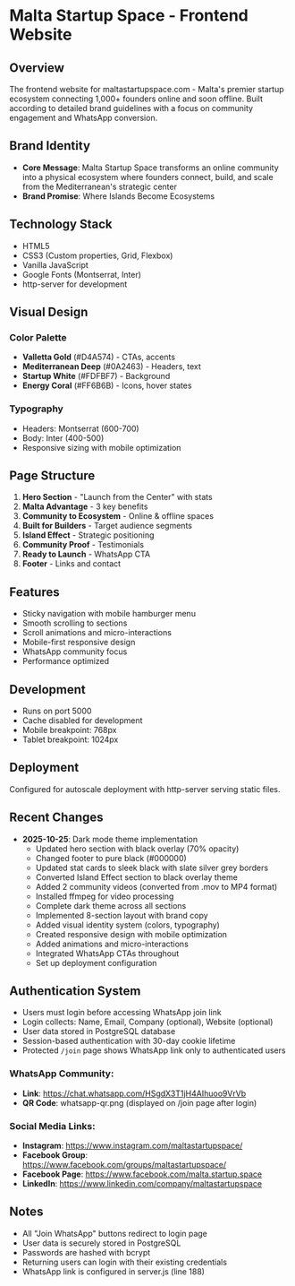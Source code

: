 # Malta Startup Space - Frontend Website

## Overview
The frontend website for maltastartupspace.com - Malta's premier startup ecosystem connecting 1,000+ founders online and soon offline. Built according to detailed brand guidelines with a focus on community engagement and WhatsApp conversion.

## Brand Identity
- **Core Message**: Malta Startup Space transforms an online community into a physical ecosystem where founders connect, build, and scale from the Mediterranean's strategic center
- **Brand Promise**: Where Islands Become Ecosystems

## Technology Stack
- HTML5
- CSS3 (Custom properties, Grid, Flexbox)
- Vanilla JavaScript
- Google Fonts (Montserrat, Inter)
- http-server for development

## Visual Design
### Color Palette
- **Valletta Gold** (#D4A574) - CTAs, accents
- **Mediterranean Deep** (#0A2463) - Headers, text
- **Startup White** (#FDFBF7) - Background
- **Energy Coral** (#FF6B6B) - Icons, hover states

### Typography
- Headers: Montserrat (600-700)
- Body: Inter (400-500)
- Responsive sizing with mobile optimization

## Page Structure
1. **Hero Section** - "Launch from the Center" with stats
2. **Malta Advantage** - 3 key benefits
3. **Community to Ecosystem** - Online & offline spaces
4. **Built for Builders** - Target audience segments
5. **Island Effect** - Strategic positioning
6. **Community Proof** - Testimonials
7. **Ready to Launch** - WhatsApp CTA
8. **Footer** - Links and contact

## Features
- Sticky navigation with mobile hamburger menu
- Smooth scrolling to sections
- Scroll animations and micro-interactions
- Mobile-first responsive design
- WhatsApp community focus
- Performance optimized

## Development
- Runs on port 5000
- Cache disabled for development
- Mobile breakpoint: 768px
- Tablet breakpoint: 1024px

## Deployment
Configured for autoscale deployment with http-server serving static files.

## Recent Changes
- **2025-10-25**: Dark mode theme implementation
  - Updated hero section with black overlay (70% opacity)
  - Changed footer to pure black (#000000)
  - Updated stat cards to sleek black with slate silver grey borders
  - Converted Island Effect section to black overlay theme
  - Added 2 community videos (converted from .mov to MP4 format)
  - Installed ffmpeg for video processing
  - Complete dark theme across all sections
  - Implemented 8-section layout with brand copy
  - Added visual identity system (colors, typography)
  - Created responsive design with mobile optimization
  - Added animations and micro-interactions
  - Integrated WhatsApp CTAs throughout
  - Set up deployment configuration

## Authentication System
- Users must login before accessing WhatsApp join link
- Login collects: Name, Email, Company (optional), Website (optional)
- User data stored in PostgreSQL database
- Session-based authentication with 30-day cookie lifetime
- Protected `/join` page shows WhatsApp link only to authenticated users

### WhatsApp Community:
- **Link**: https://chat.whatsapp.com/HSgdX3T1jH4AIhuoo9VrVb
- **QR Code**: whatsapp-qr.png (displayed on /join page after login)

### Social Media Links:
- **Instagram**: https://www.instagram.com/maltastartupspace/
- **Facebook Group**: https://www.facebook.com/groups/maltastartupspace/
- **Facebook Page**: https://www.facebook.com/malta.startup.space
- **LinkedIn**: https://www.linkedin.com/company/maltastartupspace

## Notes
- All "Join WhatsApp" buttons redirect to login page
- User data is securely stored in PostgreSQL
- Passwords are hashed with bcrypt
- Returning users can login with their existing credentials
- WhatsApp link is configured in server.js (line 188)